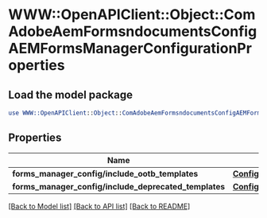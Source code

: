 # WWW::OpenAPIClient::Object::ComAdobeAemFormsndocumentsConfigAEMFormsManagerConfigurationProperties

## Load the model package
```perl
use WWW::OpenAPIClient::Object::ComAdobeAemFormsndocumentsConfigAEMFormsManagerConfigurationProperties;
```

## Properties
Name | Type | Description | Notes
------------ | ------------- | ------------- | -------------
**forms_manager_config/include_ootb_templates** | [**ConfigNodePropertyBoolean**](ConfigNodePropertyBoolean.md) |  | [optional] 
**forms_manager_config/include_deprecated_templates** | [**ConfigNodePropertyBoolean**](ConfigNodePropertyBoolean.md) |  | [optional] 

[[Back to Model list]](../README.md#documentation-for-models) [[Back to API list]](../README.md#documentation-for-api-endpoints) [[Back to README]](../README.md)


